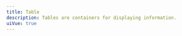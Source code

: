 ```yaml
---
title: Table
description: Tables are containers for displaying information.
uiVue: true
---
```


<code-editor resource-folder="table" resource-name="standard" class="mb-lg"></code-editor>

<code-editor resource-folder="table" resource-name="inline-spacing" class="mb-lg"></code-editor>